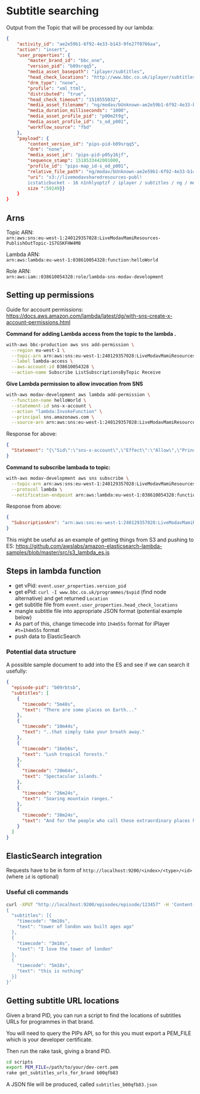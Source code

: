 # Subtitle searching

Output from the Topic that will be processed by our lambda:  
```json
{
    "activity_id": "ae2e59b1-6f92-4e33-b143-9fe27f0766aa",
    "action": "insert",
    "user_properties": {
        "master_brand_id": "bbc_one",
        "version_pid": "b09srqq5",
        "media_asset_basepath": "iplayer/subtitles",
        "head_check_locations": "http://www.bbc.co.uk/iplayer/subtitles/ng/modav/bUnknown-ae2e59b1-6f92-4e33-b143-9fe27f0766aa_b09srqq5_1518533432428.xml",
        "drm_type": "none",
        "profile": "xml_ttml",
        "distributed": "true",
        "head_check_timeout": "1518555032",
        "media_asset_filename": "ng/modav/bUnknown-ae2e59b1-6f92-4e33-b143-9fe27f0766aa_b09srqq5_1518533432428.xml",
        "media_duration_milliseconds": "1000",
        "media_asset_profile_pid": "p00m2t9g",
        "media_asset_profile_id": "s_od_p001",
        "workflow_source": "fbd"
    },
    "payload": {
        "content_version_id": "pips-pid-b09srqq5",
        "drm": "none",
        "media_asset_id": "pips-pid-p05y16jf",
        "sequence_stamp": 1518533442001000,
        "profile_id": "pips-map_id-s_od_p001",
        "relative_file_path": "ng/modav/bUnknown-ae2e59b1-6f92-4e33-b143-9fe27f0766aa_b09srqq5_1518533432428.xml",
        "uri": "s3://livemodavsharedresources-publ!
        icstaticbucket - 16 n1nhlyoptzf / iplayer / subtitles / ng / modav / bUnknown - ae2e59b1 - 6 f92 - 4e33 - b143 - 9 fe27f0766aa_b09srqq5_1518533432428.xml ","
        size ":59249}}
    }
}
```

## Arns

Topic ARN:  
`arn:aws:sns:eu-west-1:240129357028:LiveModavMamiResources-PublishOutTopic-1S7GSKFHW4M8`

Lambda ARN:  
`arn:aws:lambda:eu-west-1:038610054328:function:helloWorld`

Role ARN:  
`arn:aws:iam::038610054328:role/lambda-sns-modav-development`

## Setting up permissions

Guide for account permissions:
https://docs.aws.amazon.com/lambda/latest/dg/with-sns-create-x-account-permissions.html

**Command for adding Lambda access from the topic to the lambda .**
```bash
with-aws bbc-production aws sns add-permission \
  --region eu-west-1 \
  --topic-arn arn:aws:sns:eu-west-1:240129357028:LiveModavMamiResources-PublishOutTopic-1S7GSKFHW4M8 \
  --label lambda-access \
  --aws-account-id 038610054328 \
  --action-name Subscribe ListSubscriptionsByTopic Receive
```
**Give Lambda permission to allow invocation from SNS**
```bash
with-aws modav-development aws lambda add-permission \
  --function-name helloWorld \
  --statement-id sns-x-account \
  --action "lambda:InvokeFunction" \
  --principal sns.amazonaws.com \
  --source-arn arn:aws:sns:eu-west-1:240129357028:LiveModavMamiResources-PublishOutTopic-1S7GSKFHW4M8`
```
Response for above:
```json
{
  "Statement": "{\"Sid\":\"sns-x-account\",\"Effect\":\"Allow\",\"Principal\":{\"Service\":\"sns.amazonaws.com\"},\"Action\":\"lambda:InvokeFunction\",\"Resource\":\"arn:aws:lambda:eu-west-1:038610054328:function:helloWorld\",\"Condition\":{\"ArnLike\":{\"AWS:SourceArn\":\"arn:aws:sns:eu-west-1:240129357028:LiveModavMamiResources-PublishOutTopic-1S7GSKFHW4M8\"}}}"
}
```

**Command to subscribe lambada to topic:**
```bash
with-aws modav-development aws sns subscribe \
  --topic-arn arn:aws:sns:eu-west-1:240129357028:LiveModavMamiResources-PublishOutTopic-1S7GSKFHW4M8 \
  --protocol lambda \
  --notification-endpoint arn:aws:lambda:eu-west-1:038610054328:function:helloWorld
```

Response from above:
```json
{
  "SubscriptionArn": "arn:aws:sns:eu-west-1:240129357028:LiveModavMamiResources-PublishOutTopic-1S7GSKFHW4M8:e801cb4d-a75c-4913-8308-4b59afe39c47"
}
```

This might be useful as an example of getting things from S3 and pushing to ES:
https://github.com/awslabs/amazon-elasticsearch-lambda-samples/blob/master/src/s3_lambda_es.js


## Steps in lambda function

- get vPid: `event.user_properties.version_pid`
- get ePid: `curl -I www.bbc.co.uk/programmes/$vpid` (find node alternative) and get returned `Location`
- get subtitle file from `event.user_properties.head_check_locations`
- mangle subtitle file into appropriate JSON format (potential example below)
 - As part of this, change timecode into `1h4m55s` format for iPlayer `#t=1h4m55s` format
- push data to ElasticSearch

### Potential data structure

A possible sample document to add into the ES and see if we can search it usefully:

```json
{
  "episode-pid": "b09rbtsb",
  "subtitles": [
    {
      "timecode": "5m48s",
      "text": "There are some places on Earth..."
    },
    {
      "timecode": "10m44s",
      "text": "..that simply take your breath away."
    },
    {
      "timecode": "16m56s",
      "text": "Lush tropical forests."
    },
    {
      "timecode": "20m64s",
      "text": "Spectacular islands."
    },
    {
      "timecode": "26m24s",
      "text": "Soaring mountain ranges."
    },
    {
      "timecode": "38m24s",
      "text": "And for the people who call these extraordinary places home..."
    }
  ]
}
```

## ElasticSearch integration

Requests have to be in form of `http://localhost:9200/<index>/<type>/<id>` (where `id` is optional)

### Useful cli commands

```bash
curl -XPUT "http://localhost:9200/episodes/episode/123457" -H 'Content-Type: application/json' -d'
{
  "subtitles": [{
    "timecode": "0m10s",
    "text": "tower of london was built ages ago"
  },
  {
    "timecode": "3m18s",
    "text": "I love the tower of london"
  },
  {
    "timecode": "5m18s",
    "text": "this is nothing"
  }]
}'
```

## Getting subtitle URL locations

Given a brand PID, you can run a script to find the locations of subtitles URLs for programmes in that brand.

You will need to query the PIPs API, so for this you must export a PEM_FILE which is your developer certificate.

Then run the rake task, giving a brand PID.

```bash
cd scripts
export PEM_FILE=/path/to/your/dev-cert.pem
rake get_subtitles_urls_for_brand b00qfb83
```

A JSON file will be produced, called `subtitles_b00qfb83.json`
